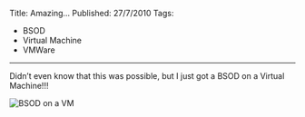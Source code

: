 Title: Amazing…
Published: 27/7/2010
Tags:
- BSOD
- Virtual Machine
- VMWare
---

Didn’t even know that this was possible, but I just got a BSOD on a Virtual Machine!!!

![BSOD on a VM](https://gep13wpstorage.blob.core.windows.net/gep13/2010/7/27/2d549e32-d840-4f66-9f2b-d98334134979.png)